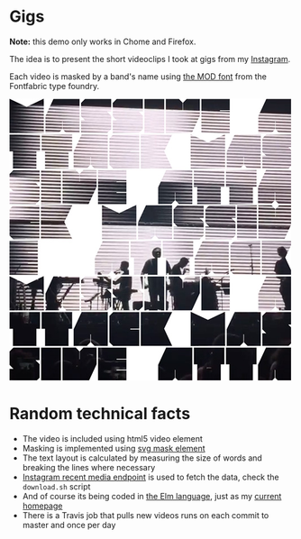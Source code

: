 # Gigs

**Note:** this demo only works in Chome and Firefox.

The idea is to present the short videoclips I took at gigs from my [Instagram](https://www.instagram.com/unsoundscapes/).

Each video is masked by a band's name using [the MOD font](http://www.fontfabric.com/mod-font/)
from the Fontfabric type foundry.

![Screenshot](screenshot.jpg)

# Random technical facts

* The video is included using html5 video element
* Masking is implemented using
  [svg mask element](https://developer.mozilla.org/en/docs/Web/SVG/Element/mask)
* The text layout is calculated by measuring the size of words
  and breaking the lines where necessary
* [Instagram recent media endpoint](https://www.instagram.com/developer/endpoints/users/#get_users_media_recent_self)
  is used to fetch the data, check the `download.sh` script
* And of course its being coded in [the Elm language](http://elm-lang.org/),
  just as my [current homepage](https://github.com/w0rm/elm-unsoundscapes)
* There is a Travis job that pulls new videos runs on each commit to master and once per day
